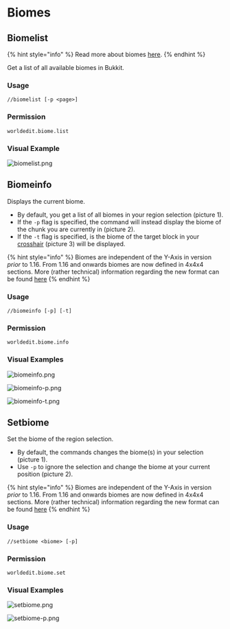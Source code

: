 # Biomes
## Biomelist

{% hint style="info" %}
Read more about biomes [here](https://minecraft.gamepedia.com/Biome).
{% endhint %}

Get a list of all available biomes in Bukkit.

### Usage
`//biomelist [-p <page>]`

### Permission
`worldedit.biome.list`

### Visual Example

![biomelist.png](https://i.imgur.com/mvdiNnQ.png)

## Biomeinfo

Displays the current biome.

* By default, you get a list of all biomes in your region selection (picture 1).
* If the `-p` flag is specified, the command will instead display the biome of the chunk you are currently in (picture 2).
* If the `-t` flag is specified, is the biome of the target block in your [crosshair](https://minecraft.gamepedia.com/File:HUD_example.png) (picture 3) will be displayed.

{% hint style="info" %}
Biomes are independent of the Y-Axis in version *prior* to 1.16. From 1.16 and onwards biomes are now defined in 4x4x4 sections. More (rather technical) information regarding the new format can be found [here](https://wiki.vg/Protocol#Chunk_Data)
{% endhint %}

### Usage
`//biomeinfo [-p] [-t]`

### Permission
`worldedit.biome.info`

### Visual Examples

![biomeinfo.png](https://i.imgur.com/PxB1JOG.png)

![biomeinfo-p.png](https://i.imgur.com/I2hD28o.png)

![biomeinfo-t.png](https://i.imgur.com/R5G8XP9.png)

## Setbiome

Set the biome of the region selection.

* By default, the commands changes the biome(s) in your selection (picture 1).
* Use `-p` to ignore the selection and change the biome at your current position (picture 2).

{% hint style="info" %}
Biomes are independent of the Y-Axis in version *prior* to 1.16. From 1.16 and onwards biomes are now defined in 4x4x4 sections. More (rather technical) information regarding the new format can be found [here](https://wiki.vg/Protocol#Chunk_Data)
{% endhint %}

### Usage
`//setbiome <biome> [-p]`

### Permission
`worldedit.biome.set`

### Visual Examples

![setbiome.png](https://i.imgur.com/ut2Im7O.png)

![setbiome-p.png](https://i.imgur.com/MxdpUFK.png)